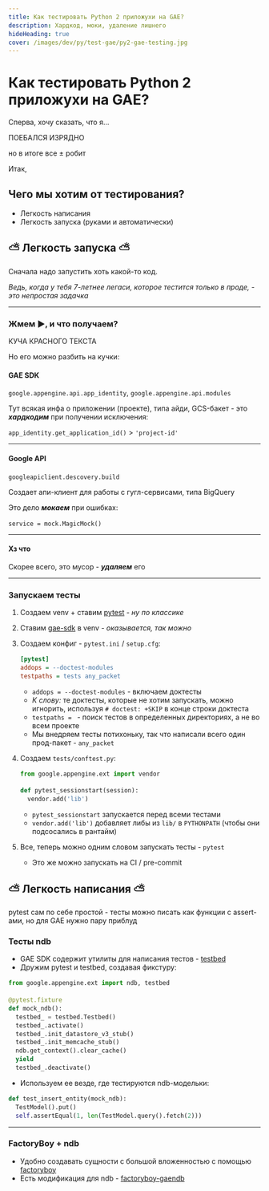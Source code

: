 ```yaml
---
title: Как тестировать Python 2 приложухи на GAE?
description: Хардкод, моки, удаление лишнего
hideHeading: true
cover: /images/dev/py/test-gae/py2-gae-testing.jpg
---
```


<div class="space-y-4"> 

<div class="bg-white md:py-4 md:px-6 py-2 px-4 rounded-lg md:text-xl text-lg space-y-4">

<h1 class="uppercase font-bold italic"> Как тестировать Python 2 приложухи на GAE? </h1> 


<img-swiper>

<img-block src="/images/dev/py/test-gae/py2-gae-testing.jpg" alt="Вот так">
</img-block>

</img-swiper>

</div>

<div class="bg-white md:py-4 md:px-6 py-2 px-4 rounded-lg md:text-xl text-lg">

Сперва, хочу сказать, что я...

<div class="text-3xl md:text-5xl text-center font-black tracking-widest">ПОЕБАЛСЯ ИЗРЯДНО</div>

но в итоге все ± робит

</div>

<div class="bg-white md:py-4 md:px-6 py-2 px-4 rounded-lg md:text-xl text-lg">

Итак,

<h2 class="font-bold text-center">
Чего мы хотим от тестирования?
</h2>

- Легкость написания
- Легкость запуска (руками и автоматически)

</div>


<div class="bg-white md:py-4 md:px-6 py-2 px-4 rounded-lg md:text-xl text-lg">

<h2 class="font-bold text-center">⛅ Легкость запуска ⛅</h2>

Сначала надо запустить хоть какой-то код. 

*Ведь, когда у тебя <span class=" font-bold italic">7-летнее</span> легаси, которое тестится <span class=" font-bold italic">только в проде</span>, - это непростая задачка*

---

### Жмем <span class='text-green-500'>▶</span>, и что получаем?

<div class="text-xl md:text-3xl text-red-500 font-black text-center tracking-widest">

КУЧА КРАСНОГО ТЕКСТА

</div>

Но его можно разбить на кучки:

<h4 >GAE SDK</h4> 


`google.appengine.api.app_identity`, `google.appengine.api.modules`


Тут всякая инфа о приложении (проекте), типа айди, GCS-бакет - это ***хардкодим*** при получении исключения:


`app_identity.get_application_id()` > `'project-id'`


---

#### Google API


`googleapiclient.descovery.build`


Создает апи-клиент для работы с гугл-сервисами, типа BigQuery

Это дело ***мокаем*** при ошибках: 



`service = mock.MagicMock()`


---

#### Хз что

Скорее всего, это мусор - ***удаляем*** его

---

### Запускаем тесты

1. Создаем venv + ставим [pytest](https://docs.pytest.org/en/7.0.x/) - *ну по классике*
2. Ставим [gae-sdk](https://pypi.org/project/appengine-sdk/) в venv - *оказывается, так можно*
3. Создаем конфиг - `pytest.ini` / `setup.cfg`:

   ```ini
   [pytest]
   addops = --doctest-modules
   testpaths = tests any_packet
   ```

   - `addops = --doctest-modules` - включаем доктесты
   - *К слову:* те доктесты, которые не хотим запускать, можно игнорить, используя `# doctest: +SKIP` в конце строки доктеста
   - `testpaths = ` - поиск тестов в определенных директориях, а не во всем проекте
   - Мы внедряем тесты потихоньку, так что написали всего один прод-пакет - `any_packet`

4. Создаем `tests/conftest.py`:

   ```python
   from google.appengine.ext import vendor
   
   def pytest_sessionstart(session):
     vendor.add('lib')
   ```

   - `pytest_sessionstart` запускается перед всеми тестами
   - `vendor.add('lib')` добавляет либы из `lib/` в `PYTHONPATH` (чтобы они подсосались в рантайм)

5. Все, теперь можно одним словом запускать тесты - `pytest`

   - Это же можно запускать на CI / pre-commit

</div>


<div class="bg-white md:py-4 md:px-6 py-2 px-4 rounded-lg md:text-xl text-lg">

<h2 class="font-bold text-center">⛅ Легкость написания ⛅</h2>

pytest сам по себе простой - тесты можно писать как функции с assert-ами, но для GAE нужно пару приблуд

### Тесты ndb

- GAE SDK содержит утилиты для написания тестов - [testbed](https://cloud.google.com/appengine/docs/standard/python/tools/localunittesting)
- Дружим pytest и testbed, создавая фикстуру:

```python
from google.appengine.ext import ndb, testbed

@pytest.fixture
def mock_ndb():
  testbed_ = testbed.Testbed()
  testbed_.activate()
  testbed_.init_datastore_v3_stub()
  testbed_.init_memcache_stub()
  ndb.get_context().clear_cache()
  yield
  testbed_.deactivate() 
```

- Используем ее везде, где тестируются ndb-модельки:

```python
def test_insert_entity(mock_ndb):
  TestModel().put()
  self.assertEqual(1, len(TestModel.query().fetch(2)))    
```

---

### FactoryBoy + ndb

- Удобно создавать сущности с большой вложенностью с помощью [factoryboy](https://factoryboy.readthedocs.io/en/stable/)
- Есть модификация для ndb - [factoryboy-gaendb](https://github.com/anentropic/factoryboy-gaendb)

</div>

</div>
